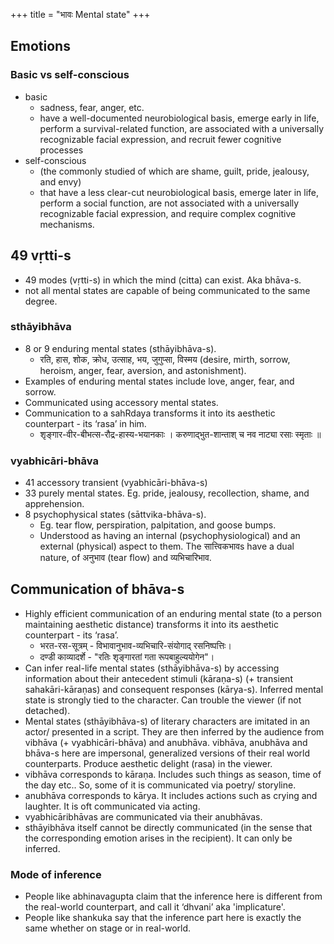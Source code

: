 +++
title = "भावः Mental state"
+++

## Emotions
### Basic vs self-conscious
- basic 
  - sadness, fear, anger, etc.
  - have a well-documented neurobiological basis, emerge early in life, perform a survival-related function, are associated with a universally recognizable facial expression, and recruit fewer cognitive processes
- self-conscious
  - (the commonly studied of which are shame, guilt, pride, jealousy, and envy) 
  - that have a less clear-cut neurobiological basis, emerge later in life, perform a social function, are not associated with a universally recognizable facial expression, and require complex cognitive mechanisms.

## 49 vṛtti-s
- 49 modes (vṛtti-s) in which the mind (citta) can exist. Aka bhāva-s.
- not all mental states are capable of being communicated to the same degree.

### sthāyibhāva
- 8 or 9 enduring mental states (sthāyibhāva-s).
  -  रति, हास, शोक, क्रोध, उत्साह, भय, जुगुप्सा, विस्मय (desire, mirth, sorrow, heroism, anger, fear, aversion, and astonishment).
- Examples of enduring mental states include love, anger, fear, and sorrow. 
- Communicated using accessory mental states.
- Communication to a sahRdaya transforms it into its aesthetic counterpart - its ‘rasa’ in him. 
  - शृङ्गार-वीर-बीभत्स-रौद्र-हास्य-भयानकाः । करुणाद्भुत-शान्ताश् च नव नाट्या रसाः स्मृताः ॥

### vyabhicāri-bhāva
- 41 accessory transient (vyabhicāri-bhāva-s)
- 33 purely mental states. Eg. pride, jealousy, recollection, shame, and apprehension.
- 8 psychophysical states (sāttvika-bhāva-s). 
  - Eg. tear flow, perspiration, palpitation, and goose bumps. 
  - Understood as having an internal (psychophysiological) and an external (physical) aspect to them. The सात्त्विकभावs have a dual nature, of अनुभाव (tear flow) and  व्यभिचारिभाव.

## Communication of bhāva-s
- Highly efficient communication of an enduring mental state (to a person maintaining aesthetic distance) transforms it into its aesthetic counterpart - its ‘rasa’.
  - भरत-रस-सूत्रम् - विभावानुभाव-व्यभिचारि-संयोगाद् रसनिष्पत्तिः। 
  - दण्डी काव्यादर्शे - "रतिः शृङ्गारतां गता रूपबाहुल्ययोगेन"।
- Can infer real-life mental states (sthāyibhāva-s) by accessing information about their antecedent stimuli (kāraṇa-s) (+ transient sahakāri-kāraṇas) and consequent responses (kārya-s). Inferred mental state is strongly tied to the character. Can trouble the viewer (if not detached).
- Mental states (sthāyibhāva-s) of literary characters are imitated in an actor/ presented in a script. They are then inferred by the audience from vibhāva (+ vyabhicāri-bhāva) and anubhāva. vibhāva, anubhāva and bhāva-s here are impersonal, generalized versions of their real world counterparts. Produce aesthetic delight (rasa) in the viewer.
- vibhāva corresponds to kāraṇa. Includes such things as season, time of the day etc.. So, some of it is communicated via poetry/ storyline. 
- anubhāva corresponds to kārya. It includes actions such as crying and laughter. It is oft communicated via acting.
- vyabhicāribhāvas are communicated via their anubhāvas.
- sthāyibhāva itself cannot be directly communicated (in the sense that the corresponding emotion arises in the recipient). It can only be inferred.

### Mode of inference
- People like abhinavagupta claim that the inference here is different from the real-world counterpart, and call it ‘dhvani’ aka 'implicature'.
- People like shankuka say that the inference part here is exactly the same whether on stage or in real-world.


